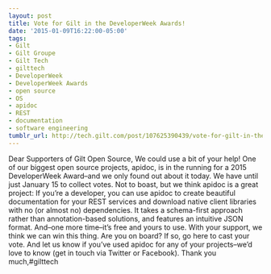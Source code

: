 ```yaml
---
layout: post
title: Vote for Gilt in the DeveloperWeek Awards!
date: '2015-01-09T16:22:00-05:00'
tags:
- Gilt
- Gilt Groupe
- Gilt Tech
- gilttech
- DeveloperWeek
- DeveloperWeek Awards
- open source
- OS
- apidoc
- REST
- documentation
- software engineering
tumblr_url: http://tech.gilt.com/post/107625390439/vote-for-gilt-in-the-developerweek-awards
---
```


Dear Supporters of Gilt Open Source,
We could use a bit of your help! One of our biggest open source projects, apidoc, is in the running for a 2015 DeveloperWeek Award–and we only found out about it today. We have until just January 15 to collect votes. Not to boast, but we think apidoc is a great project: If you’re a developer, you can use apidoc to create beautiful documentation for your REST services and download native client libraries with no (or almost no) dependencies. It takes a schema-first approach rather than annotation-based solutions, and features an intuitive JSON format. And–one more time–it’s free and yours to use.
With your support, we think we can win this thing. Are you on board? If so, go here to cast your vote. And let us know if you’ve used apidoc for any of your projects–we’d love to know (get in touch via Twitter or Facebook).
Thank you much,#gilttech

